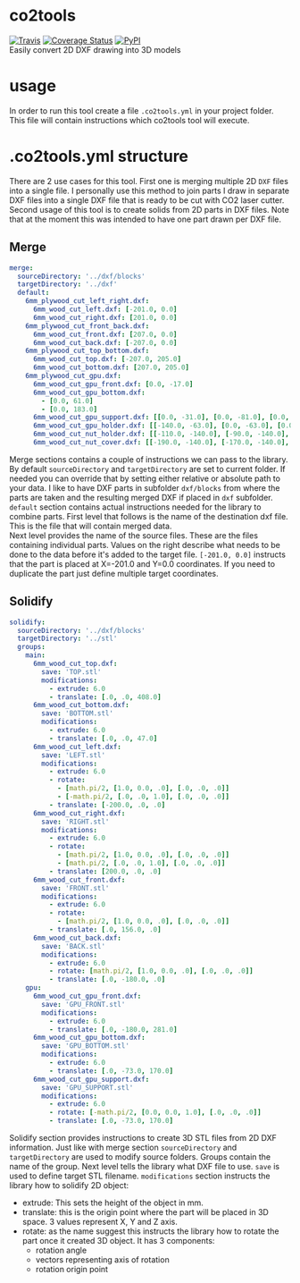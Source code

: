 # co2tools
[![Travis](https://img.shields.io/travis/Mambix/co2tools.svg)](https://travis-ci.org/Mambix/co2tools)
[![Coverage Status](https://coveralls.io/repos/github/Mambix/co2tools/badge.svg?branch=master)](https://coveralls.io/github/Mambix/co2tools?branch=master)
[![PyPI](https://img.shields.io/pypi/v/co2tools.svg)](https://pypi.python.org/pypi/co2tools)  
Easily convert 2D DXF drawing into 3D models

# usage
In order to run this tool create a file `.co2tools.yml` in your project folder.
This file will contain instructions which co2tools tool will execute.

# .co2tools.yml structure
There are 2 use cases for this tool. First one is merging multiple 2D `DXF` files into a single file.
I personally use this method to join parts I draw in separate DXF files into a single DXF file that is ready
to be cut with CO2 laser cutter.  
Second usage of this tool is to create solids from 2D parts in DXF files. Note that at the moment 
this was intended to have one part drawn per DXF file.

## Merge
```yaml
merge:
  sourceDirectory: '../dxf/blocks'
  targetDirectory: '../dxf'
  default:
    6mm_plywood_cut_left_right.dxf:
      6mm_wood_cut_left.dxf: [-201.0, 0.0]
      6mm_wood_cut_right.dxf: [201.0, 0.0]
    6mm_plywood_cut_front_back.dxf:
      6mm_wood_cut_front.dxf: [207.0, 0.0]
      6mm_wood_cut_back.dxf: [-207.0, 0.0]
    6mm_plywood_cut_top_bottom.dxf:
      6mm_wood_cut_top.dxf: [-207.0, 205.0]
      6mm_wood_cut_bottom.dxf: [207.0, 205.0]
    6mm_plywood_cut_gpu.dxf:
      6mm_wood_cut_gpu_front.dxf: [0.0, -17.0]
      6mm_wood_cut_gpu_bottom.dxf:
        - [0.0, 61.0]
        - [0.0, 183.0]
      6mm_wood_cut_gpu_support.dxf: [[0.0, -31.0], [0.0, -81.0], [0.0, -109.0],[0.0, -159.0]]
      6mm_wood_cut_gpu_holder.dxf: [[-140.0, -63.0], [0.0, -63.0], [0.0, -141.0], [140.0, -63.0]]
      6mm_wood_cut_nut_holder.dxf: [[-110.0, -140.0], [-90.0, -140.0], [90.0, -140.0], [110.0, -140.0]]
      6mm_wood_cut_nut_cover.dxf: [[-190.0, -140.0], [-170.0, -140.0], [-150.0, -140.0], [-130.0, -140.0], [130.0, -140.0], [150.0, -140.0], [170.0, -140.0], [190.0, -140.0]]
```
Merge sections contains a couple of instructions we can pass to the library.
By default `sourceDirectory` and `targetDirectory` are set to current folder.
If needed you can override that by setting either relative or absolute path to your data.
I like to have DXF parts in subfolder `dxf/blocks` from where the parts are taken and the resulting 
merged DXF if placed in `dxf` subfolder.  
`default` section contains actual instructions needed for the library to combine parts.
First level that follows is the name of the destination dxf file.
This is the file that will contain merged data.  
Next level provides the name of the source files. These are the files containing individual parts.
Values on the right describe what needs to be done to the data before it's added to the target file.
`[-201.0, 0.0]` instructs that the part is placed at X=-201.0 and Y=0.0 coordinates.
If you need to duplicate the part just define multiple target coordinates.

## Solidify
```yaml
solidify:
  sourceDirectory: '../dxf/blocks'
  targetDirectory: '../stl'
  groups:
    main:
      6mm_wood_cut_top.dxf:
        save: 'TOP.stl'
        modifications:
          - extrude: 6.0
          - translate: [.0, .0, 408.0]
      6mm_wood_cut_bottom.dxf:
        save: 'BOTTOM.stl'
        modifications:
          - extrude: 6.0
          - translate: [.0, .0, 47.0]
      6mm_wood_cut_left.dxf:
        save: 'LEFT.stl'
        modifications:
          - extrude: 6.0
          - rotate:
            - [math.pi/2, [1.0, 0.0, .0], [.0, .0, .0]]
            - [-math.pi/2, [.0, .0, 1.0], [.0, .0, .0]]
          - translate: [-200.0, .0, .0]
      6mm_wood_cut_right.dxf:
        save: 'RIGHT.stl'
        modifications:
          - extrude: 6.0
          - rotate:
            - [math.pi/2, [1.0, 0.0, .0], [.0, .0, .0]]
            - [math.pi/2, [.0, .0, 1.0], [.0, .0, .0]]
          - translate: [200.0, .0, .0]
      6mm_wood_cut_front.dxf:
        save: 'FRONT.stl'
        modifications:
          - extrude: 6.0
          - rotate:
            - [math.pi/2, [1.0, 0.0, .0], [.0, .0, .0]]
          - translate: [.0, 156.0, .0]
      6mm_wood_cut_back.dxf:
        save: 'BACK.stl'
        modifications:
          - extrude: 6.0
          - rotate: [math.pi/2, [1.0, 0.0, .0], [.0, .0, .0]]
          - translate: [.0, -180.0, .0]
    gpu:
      6mm_wood_cut_gpu_front.dxf:
        save: 'GPU_FRONT.stl'
        modifications:
          - extrude: 6.0
          - translate: [.0, -180.0, 281.0]
      6mm_wood_cut_gpu_bottom.dxf:
        save: 'GPU_BOTTOM.stl'
        modifications:
          - extrude: 6.0
          - translate: [.0, -73.0, 170.0]
      6mm_wood_cut_gpu_support.dxf:
        save: 'GPU_SUPPORT.stl'
        modifications:
          - extrude: 6.0
          - rotate: [-math.pi/2, [0.0, 0.0, 1.0], [.0, .0, .0]]
          - translate: [.0, -73.0, 170.0]
```
Solidify section provides instructions to create 3D STL files from 2D DXF information.
Just like with merge section `sourceDirectory` and `targetDirectory` are used to modify source folders.
Groups contain the name of the group. Next level tells the library what DXF file to use.
`save` is used to define target STL filename. `modifications` section instructs the library how
to solidify 2D object:
- extrude: This sets the height of the object in mm.
- translate: this is the origin point where the part will be placed in 3D space. 3 values represent X, Y and Z axis.
- rotate: as the name suggest this instructs the library how to rotate the part once it created 3D object. It has 3 components:
  - rotation angle
  - vectors representing axis of rotation
  - rotation origin point